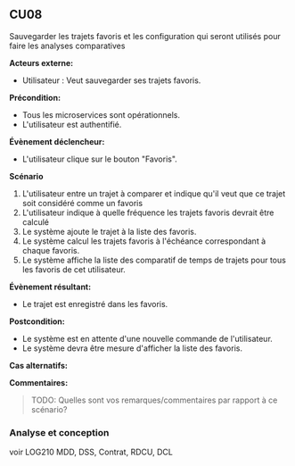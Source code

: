 ## **CU08**
Sauvegarder les trajets favoris et les configuration qui seront utilisés pour faire les analyses comparatives

**Acteurs externe:** 
- Utilisateur : Veut sauvegarder ses trajets favoris.

**Précondition:** 
- Tous les microservices sont opérationnels.
- L'utilisateur est authentifié.

**Évènement déclencheur:** 
- L'utilisateur clique sur le bouton "Favoris".

**Scénario**
1. L'utilisateur entre un trajet à comparer et indique qu'il veut que ce trajet soit considéré comme un favoris
1. L'utilisateur indique à quelle fréquence les trajets favoris devrait être calculé
2. Le système ajoute le trajet à la liste des favoris.
3. Le système calcul les trajets favoris à l'échéance correspondant à chaque favoris.
4. Le système affiche la liste des comparatif de temps de trajets pour tous les favoris de cet utilisateur.
   
**Évènement résultant:**
- Le trajet est enregistré dans les favoris.

**Postcondition:** 
- Le système est en attente d'une nouvelle commande de l'utilisateur.
- Le système devra être mesure d'afficher la liste des favoris.

**Cas alternatifs:**

**Commentaires:**
> TODO: Quelles sont vos remarques/commentaires par rapport à ce scénario?

### Analyse et conception
voir LOG210
MDD, DSS, Contrat, RDCU, DCL
